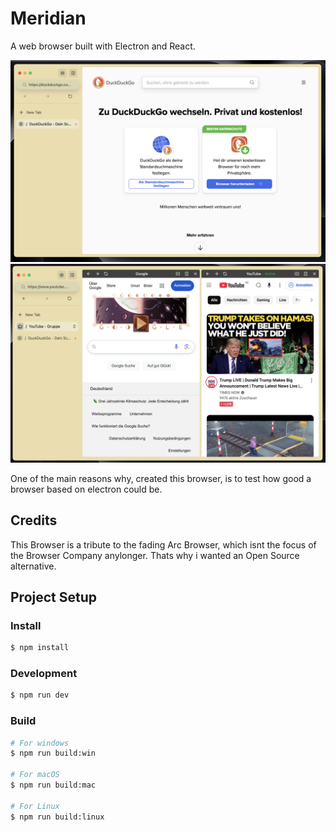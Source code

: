 # Meridian

A web browser built with Electron and React.

![](resources/readme-picture-1.png)
![](resources/readme-picture-2.png)

One of the main reasons why, created this browser, is to test how good a browser based on electron could be.

## Credits

This Browser is a tribute to the fading Arc Browser, which isnt the focus of the Browser Company anylonger. Thats why i wanted an Open Source alternative.

## Project Setup

### Install

```bash
$ npm install
```

### Development

```bash
$ npm run dev
```

### Build

```bash
# For windows
$ npm run build:win

# For macOS
$ npm run build:mac

# For Linux
$ npm run build:linux
```
